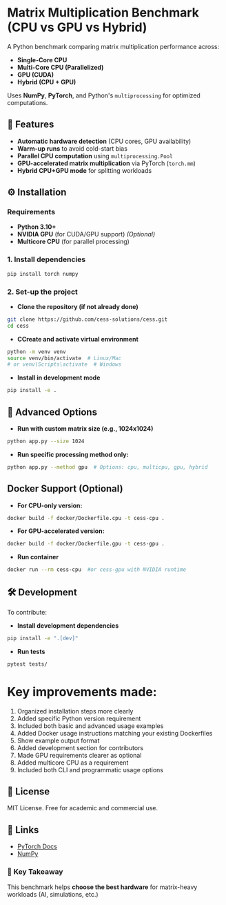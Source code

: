 # Matrix Multiplication Benchmark (CPU vs GPU vs Hybrid)

A Python benchmark comparing matrix multiplication performance across:
- **Single-Core CPU**
- **Multi-Core CPU (Parallelized)**
- **GPU (CUDA)**
- **Hybrid (CPU + GPU)**

Uses **NumPy**, **PyTorch**, and Python's `multiprocessing` for optimized computations.

## 🚀 Features
- **Automatic hardware detection** (CPU cores, GPU availability)
- **Warm-up runs** to avoid cold-start bias
- **Parallel CPU computation** using `multiprocessing.Pool`
- **GPU-accelerated matrix multiplication** via PyTorch (`torch.mm`)
- **Hybrid CPU+GPU mode** for splitting workloads

## ⚙️ Installation

### Requirements
- **Python 3.10+**
- **NVIDIA GPU** (for CUDA/GPU support) *(Optional)*
- **Multicore CPU** (for parallel processing)

### 1. Install dependencies

```bash
pip install torch numpy
```
### 2. Set-up the project
- **Clone the repository (if not already done)**

```bash
git clone https://github.com/cess-solutions/cess.git
cd cess
```

- **CCreate and activate virtual environment**

```bash
python -m venv venv
source venv/bin/activate  # Linux/Mac
# or venv\Scripts\activate  # Windows
```

- **Install in development mode**

```bash
pip install -e .
```
## 🚀 Advanced Options

- **Run with custom matrix size (e.g., 1024x1024)**

```bash
python app.py --size 1024
```

- **Run specific processing method only:**

```bash
python app.py --method gpu  # Options: cpu, multicpu, gpu, hybrid
```

## Docker Support (Optional)

- **For CPU-only version:**

```bash 
docker build -f docker/Dockerfile.cpu -t cess-cpu .
```

- **For GPU-accelerated version:**

```bash 
docker build -f docker/Dockerfile.gpu -t cess-gpu .
```

- **Run container**

```bash 
docker run --rm cess-cpu  #or cess-gpu with NVIDIA runtime
```

## 🛠️ Development

To contribute:

- **Install development dependencies**

```bash
pip install -e ".[dev]"
```
- **Run tests**

```bash 
pytest tests/
```

# Key improvements made:
1. Organized installation steps more clearly
2. Added specific Python version requirement
3. Included both basic and advanced usage examples
4. Added Docker usage instructions matching your existing Dockerfiles
5. Show example output format
6. Added development section for contributors
7. Made GPU requirements clearer as optional
8. Added multicore CPU as a requirement
9. Included both CLI and programmatic usage options

## 📜 License

MIT License. Free for academic and commercial use.

## 🔗 Links

- [PyTorch Docs](https://pytorch.org/docs/stable/generated/torch.mm.html)
- [NumPy](https://numpy.org/doc/stable/reference/generated/numpy.xml.html)

### 🎯 Key Takeaway

This benchmark helps **choose the best hardware** for matrix-heavy workloads (AI, simulations, etc.)
